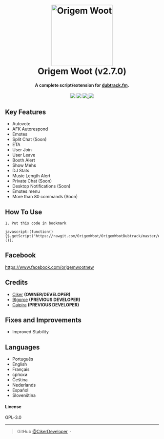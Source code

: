 
<h1 align="center">
  <br>
  <a href="https://origemwoot.github.io"><img src="https://i.imgur.com/YsvfUtf.png" alt="Origem Woot" width="200"></a>
  <br>
  Origem Woot (v2.7.0)
  <br>
</h1>

<h4 align="center">A complete script/extension for <a href="http://dubtrack.fm" target="_blank">dubtrack.fm</a>.</h4>
<p align="center">
    <a href="http://waffle.io/OrigemWoot/OrigemWoot"><img src="https://badge.waffle.io/OrigemWoot/OrigemWoot.svg?label=ready&title=Ready"></a>
  </a>
  <a href="https://gitter.im/OrigemWootOW/Lobby"><img src="https://badges.gitter.im/OrigemWootOW/Lobby.svg"></a>
  <a href="#">
      <img src="https://img.shields.io/badge/SayThanks.io-%E2%98%BC-1EAEDB.svg">
  </a>
  <a href="https://www.paypal.me/1microfix">
    <img src="https://img.shields.io/badge/$-donate-ff69b4.svg?maxAge=2592000&amp;style=flat">
  </a>
</p>


## Key Features

* Autovote
* AFK Autorespond
* Emotes
* Split Chat (Soon)
* ETA
* User Join
* User Leave
* Booth Alert
* Show Mehs
* DJ Stats
* Music Length Alert
* Private Chat (Soon)
* Desktop Notifications (Soon)
* Emotes menu
* More than 80 commands (Soon)

## How To Use

```
1. Put this code in bookmark

javascript:(function(){$.getScript('https://rawgit.com/OrigemWoot/OrigemWootDubtrack/master/origem.min.js');}());
```

## Facebook

https://www.facebook.com/origemwootnew

## Credits

- [Ciker](https://github.com/CikerDeveloper) __(OWNER/DEVELOPER)__
- [9Igorce](https://github.com/9Igorce) __(PREVIOUS DEVELOPER)__
- [Caipira](https://github.com/LuizEdp) __(PREVIOUS DEVELOPER)__


## Fixes and Improvements

- Improved Stability

## Languages

- Português
- English
- Français
- српски
- Čeština
- Nederlands
- Español
- Slovenština

#### License

GPL-3.0

---

> GitHub [@CikerDeveloper](https://github.com/CikerDeveloper) &nbsp;&middot;&nbsp;

